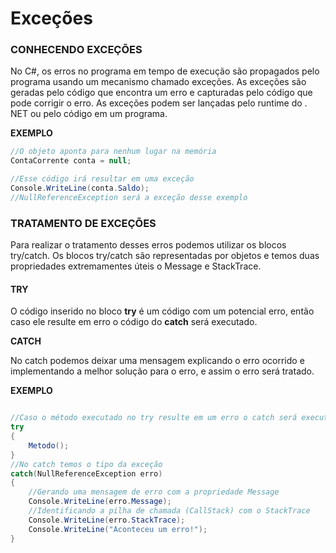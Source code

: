 # Exceções

### CONHECENDO EXCEÇÕES

No C#, os erros no programa em tempo de execução são propagados pelo programa usando um mecanismo chamado exceções. As exceções são geradas pelo código que encontra um erro e capturadas pelo código que pode corrigir o erro. As exceções podem ser lançadas pelo runtime do . NET ou pelo código em um programa.

**EXEMPLO**

```csharp
//O objeto aponta para nenhum lugar na memória
ContaCorrente conta = null;

//Esse código irá resultar em uma exceção
Console.WriteLine(conta.Saldo);
//NullReferenceException será a exceção desse exemplo
```

### TRATAMENTO DE EXCEÇÕES

Para realizar o tratamento desses erros podemos utilizar os blocos try/catch. Os blocos try/catch são representadas por objetos e temos duas propriedades extremamentes úteis o Message e StackTrace.

#### TRY

O código inserido no bloco **try** é um código com um potencial erro, então caso ele resulte em erro o código do **catch** será executado.

**CATCH**

No catch podemos deixar uma mensagem explicando o erro ocorrido e implementando a melhor solução para o erro, e assim o erro será tratado.

**EXEMPLO**
```csharp

//Caso o método executado no try resulte em um erro o catch será executado
try
{
    Metodo();  
}
//No catch temos o tipo da exceção
catch(NullReferenceException erro)
{
    //Gerando uma mensagem de erro com a propriedade Message
    Console.WriteLine(erro.Message);
    //Identificando a pilha de chamada (CallStack) com o StackTrace
    Console.WriteLine(erro.StackTrace);
    Console.WriteLine("Aconteceu um erro!");
}
```